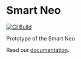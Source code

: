 # Smart Neo

[![CI Build](https://github.com/ivy-lgi/smart-neo/actions/workflows/ci.yml/badge.svg)](https://github.com/ivy-lgi/smart-neo/actions/workflows/ci.yml)

Prototype of the Smart Neo

Read our [documentation](smart-neo-product/README.md).
